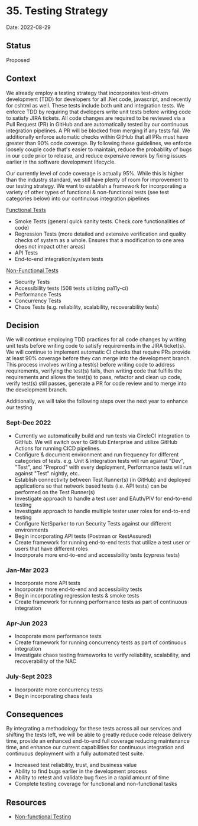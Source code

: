 # 35. Testing Strategy

Date: 2022-08-29

## Status
 
Proposed
 
## Context

We already employ a testing strategy that incorporates test-driven development (TDD) for developers for all .Net code, javascript, and recently for cshtml as well. These tests include both unit and integration tests. We enforce TDD by requiring that dvelopers write unit tests before writing code to satisfy JIRA tickets. All code changes are required to be reviewed via a Pull Request (PR) in GitHub and are automatically tested by our continuous integration pipelines. A PR will be blocked from merging if any tests fail. We additionally enforce automatic checks within GitHub that all PRs must have greater than 90% code coverage. By following these guidelines, we enforce loosely couple code that's easier to maintain, reduce the probability of bugs in our code prior to release, and reduce expensive rework by fixing issues earlier in the software development lifecycle.

Our currently level of code coverage is actually 95%. While this is higher than the industry standard, we still have plenty of room for improvement to our testing strategy. We want to establish a framework for incorporating a variety of other types of functional & non-functional tests (see test categories below) into our continuous integration pipelines

<ins>Functional Tests</ins>
* Smoke Tests (general quick sanity tests. Check core functionalities of code)
* Regression Tests (more detailed and extensive verification and quality checks of system as a whole. Ensures that a modification to one area does not impact other areas)
* API Tests
* End-to-end integration/system tests

<ins>Non-Functional Tests</ins>
* Security Tests 
* Accessibility tests (508 tests utilizing pa11y-ci) 
* Performance Tests 
* Concurrency Tests 
* Chaos Tests (e.g. reliability, scalability, recoverability tests)

## Decision

We will continue employing TDD practices for all code changes by writing unit tests before writing code to satisfy requirements in the JIRA ticket(s). We will continue to implement automatic CI checks that require PRs provide at least 90% coverage before they can merge into the development branch. This process involves writing a test(s) before writing code to address requirements, verifying the test(s) fails, then writing code that fulfills the requirements and allows the test(s) to pass, refactor and clean up code, verify test(s) still passes, generate a PR for code review and to merge into the development branch.

Additionally, we will take the following steps over the next year to enhance our testing

### Sept-Dec 2022
* Currently we automatically build and run tests via CircleCI integration to GitHub. We will switch over to GitHub Enterprise and utilize GitHub Actions for running CICD pipelines.
* Configure & document environment and run frequency for different categories of tests. e.g. Unit & integration tests will run against "Dev", "Test", and "Preprod" with every deployment, Performance tests will run against "Test" nightly, etc..
* Establish connectivity between Test Runner(s) (in GitHub) and deployed applications so that network based tests (i.e. API tests) can be performed on the Test Runner(s)
* Investigate approach to handle a test user and EAuth/PIV for end-to-end testing
* Investigate approach to handle multiple tester user roles for end-to-end testing
* Configure NetSparker to run Security Tests against our different environments
* Begin incorporating API tests (Postman or RestAssured)
* Create framework for running end-to-end tests that utilize a test user or users that have different roles
* Incorporate more end-to-end and accessibility tests (cypress tests)

### Jan-Mar 2023
* Incorporate more API tests
* Incorporate more end-to-end and accessibility tests 
* Begin incorporating regression tests & smoke tests
* Create framework for running performance tests as part of continuous integration

### Apr-Jun 2023
* Incoporate more performance tests
* Create framework for running concurrency tests as part of continuous integration
* Investigate chaos testing frameworks to verify reliability, scalability, and recoverability of the NAC

### July-Sept 2023
* Incorporate more concurrency tests
* Begin incorporating chaos tests 


## Consequences

By integrating a methodology for these tests across all our services and shifting the tests left, we will be able to greatly reduce code release delivery time, provide an enhanced end-to-end full coverage reducing maintenance time, and enhance our current capabilities for continuous integration and continuous deployment with a fully automated test suite.

*	Increased test reliability, trust, and business value
*	Ability to find bugs earlier in the development process
*	Ability to retest and validate bug fixes in a rapid amount of time
*	Complete testing coverage for functional and non-functional tasks

## Resources
* [Non-functional Testing](https://www.perfecto.io/blog/what-is-non-functional-testing#:~:text=The%20difference%20between%20functional%20and%20non%2Dfunctional%20testing%20is%20what,the%20functionality%20of%20an%20app)
